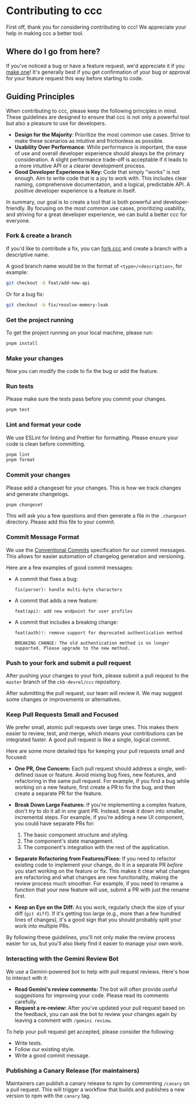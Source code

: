 # Contributing to ccc

First off, thank you for considering contributing to ccc! We appreciate your help in making ccc a better tool.

## Where do I go from here?

If you've noticed a bug or have a feature request, we'd appreciate it if you [make one](https://github.com/ckb-devrel/ccc/issues/new)! It's generally best if you get confirmation of your bug or approval for your feature request this way before starting to code.

## Guiding Principles

When contributing to ccc, please keep the following principles in mind. These guidelines are designed to ensure that ccc is not only a powerful tool but also a pleasure to use for developers.

*   **Design for the Majority**: Prioritize the most common use cases. Strive to make these scenarios as intuitive and frictionless as possible.
*   **Usability Over Performance**: While performance is important, the ease of use and overall developer experience should always be the primary consideration. A slight performance trade-off is acceptable if it leads to a more intuitive API or a clearer development process.
*   **Good Developer Experience is Key**: Code that simply "works" is not enough. Aim to write code that is a joy to work with. This includes clear naming, comprehensive documentation, and a logical, predictable API. A positive developer experience is a feature in itself.

In summary, our goal is to create a tool that is both powerful and developer-friendly. By focusing on the most common use cases, prioritizing usability, and striving for a great developer experience, we can build a better ccc for everyone.

### Fork & create a branch

If you'd like to contribute a fix, you can [fork ccc](https://github.com/ckb-devrel/ccc/fork) and create a branch with a descriptive name.

A good branch name would be in the format of `<type>/<description>`, for example:

```sh
git checkout -b feat/add-new-api
```

Or for a bug fix:

```sh
git checkout -b fix/resolve-memory-leak
```

### Get the project running

To get the project running on your local machine, please run:
```sh
pnpm install
```

### Make your changes

Now you can modify the code to fix the bug or add the feature.

### Run tests

Please make sure the tests pass before you commit your changes.

```sh
pnpm test
```

### Lint and format your code

We use ESLint for linting and Prettier for formatting. Please ensure your code is clean before committing.

```sh
pnpm lint
pnpm format
```

### Commit your changes

Please add a changeset for your changes. This is how we track changes and generate changelogs.

```sh
pnpm changeset
```

This will ask you a few questions and then generate a file in the `.changeset` directory. Please add this file to your commit.

### Commit Message Format

We use the [Conventional Commits](https://www.conventionalcommits.org/en/v1.0.0/) specification for our commit messages. This allows for easier automation of changelog generation and versioning.

Here are a few examples of good commit messages:

- A commit that fixes a bug:
  ```
  fix(parser): handle multi-byte characters
  ```
- A commit that adds a new feature:
  ```
  feat(api): add new endpoint for user profiles
  ```
- A commit that includes a breaking change:
  ```
  feat(auth)!: remove support for deprecated authentication method

  BREAKING CHANGE: The old authentication method is no longer supported. Please upgrade to the new method.
  ```

### Push to your fork and submit a pull request

After pushing your changes to your fork, please submit a pull request to the `master` branch of the `ckb-devrel/ccc` repository.

After submitting the pull request, our team will review it. We may suggest some changes or improvements or alternatives.

### Keep Pull Requests Small and Focused

We prefer small, atomic pull requests over large ones. This makes them easier to review, test, and merge, which means your contributions can be integrated faster. A good pull request is like a single, logical commit.

Here are some more detailed tips for keeping your pull requests small and focused:

*   **One PR, One Concern:** Each pull request should address a single, well-defined issue or feature. Avoid mixing bug fixes, new features, and refactoring in the same pull request. For example, if you find a bug while working on a new feature, first create a PR to fix the bug, and then create a separate PR for the feature.

*   **Break Down Large Features:** If you're implementing a complex feature, don't try to do it all in one giant PR. Instead, break it down into smaller, incremental steps. For example, if you're adding a new UI component, you could have separate PRs for:
    1.  The basic component structure and styling.
    2.  The component's state management.
    3.  The component's integration with the rest of the application.

*   **Separate Refactoring from Features/Fixes:** If you need to refactor existing code to implement your change, do it in a separate PR *before* you start working on the feature or fix. This makes it clear what changes are refactoring and what changes are new functionality, making the review process much smoother. For example, if you need to rename a function that your new feature will use, submit a PR with just the rename first.

*   **Keep an Eye on the Diff:** As you work, regularly check the size of your diff (`git diff`). If it's getting too large (e.g., more than a few hundred lines of changes), it's a good sign that you should probably split your work into multiple PRs.

By following these guidelines, you'll not only make the review process easier for us, but you'll also likely find it easier to manage your own work.

### Interacting with the Gemini Review Bot

We use a Gemini-powered bot to help with pull request reviews. Here's how to interact with it:

*   **Read Gemini's review comments:** The bot will often provide useful suggestions for improving your code. Please read its comments carefully.
*   **Request a re-review:** After you've updated your pull request based on the feedback, you can ask the bot to review your changes again by leaving a comment with `/gemini review`.

To help your pull request get accepted, please consider the following:

- Write tests.
- Follow our existing style.
- Write a good commit message.

### Publishing a Canary Release (for maintainers)

Maintainers can publish a canary release to npm by commenting `/canary` on a pull request. This will trigger a workflow that builds and publishes a new version to npm with the `canary` tag.